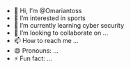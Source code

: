 - 👋 Hi, I’m @Omariantoss
- 👀 I’m interested in sports
- 🌱 I’m currently learning cyber security
- 💞️ I’m looking to collaborate on ...
- 📫 How to reach me ...
- 😄 Pronouns: ...
- ⚡ Fun fact: ...

<!---
Omariantoss/Omariantoss is a ✨ special ✨ repository because its `README.md` (this file) appears on your GitHub profile.
You can click the Preview link to take a look at your changes.
--->
